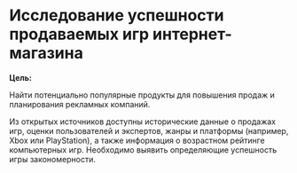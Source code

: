 # Исследование успешности продаваемых игр интернет-магазина 

**Цель:**

Найти потенциально популярные продукты для повышения продаж и планирования рекламных компаний.

Из открытых источников доступны исторические данные о продажах игр, оценки пользователей и экспертов, жанры и платформы (например, Xbox или PlayStation), а также информация о возрастном рейтинге компьютерных игр. Необходимо выявить определяющие успешность игры закономерности. 

